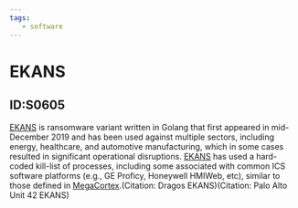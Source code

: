 ```yaml
---
tags:
   - software
---
```

# EKANS
## ID:S0605
[EKANS](/mitre/software/S0605) is ransomware variant written in Golang that first appeared in mid-December 2019 and has been used against multiple sectors, including energy, healthcare, and automotive manufacturing, which in some cases resulted in significant operational disruptions. [EKANS](/mitre/software/S0605) has used a hard-coded kill-list of processes, including some associated with common ICS software platforms (e.g., GE Proficy, Honeywell HMIWeb, etc), similar to those defined in [MegaCortex](/mitre/software/S0576).(Citation: Dragos EKANS)(Citation: Palo Alto Unit 42 EKANS)

